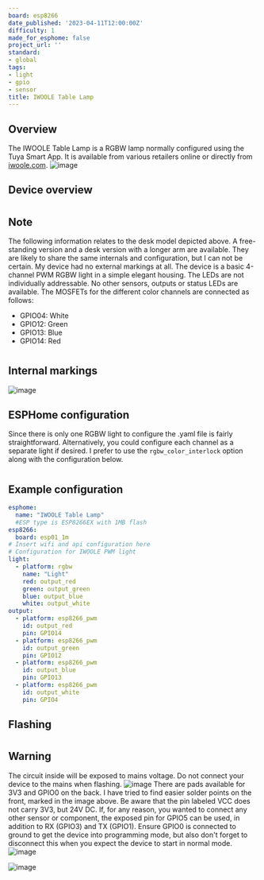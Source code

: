 ```yaml
---
board: esp8266
date_published: '2023-04-11T12:00:00Z'
difficulty: 1
made_for_esphome: false
project_url: ''
standard:
- global
tags:
- light
- gpio
- sensor
title: IWOOLE Table Lamp
---
```


## Overview

The IWOOLE Table Lamp is a RGBW lamp normally configured using the Tuya
Smart App. It is available from various retailers online or directly
from
[iwoole.com](https://www.iwoole.com/product/category/wifi-smart-table-lamp/).
![image](/iwoole_rgbw_table_lamp.png)

## Device overview

#

## Note

The following information relates to the desk model depicted above. A
free-standing version and a desk version with a longer arm are
available. They are likely to share the same internals and
configuration, but I can not be certain.
My device had no external markings at all.
The device is a basic 4-channel PWM RGBW light in a simple elegant
housing. The LEDs are not individually addressable. No other sensors,
outputs or status LEDs are available.
The MOSFETs for the different color channels are connected as follows:
- GPIO04: White
- GPIO12: Green
- GPIO13: Blue
- GPIO14: Red
#

## Internal markings

![image](/iwoole_rgbw_table_lamp_internal_2.jpg)

## ESPHome configuration

Since there is only one RGBW light to configure the .yaml file is fairly
straightforward. Alternatively, you could configure each channel as a
separate light if desired. I prefer to use the `rgbw_color_interlock`
option along with the configuration below.
#

## Example configuration

``` yaml
esphome:
  name: "IWOOLE Table Lamp"
  #ESP type is ESP8266EX with 1MB flash
esp8266:
  board: esp01_1m
# Insert wifi and api configuration here
# Configuration for IWOOLE PWM light
light:
  - platform: rgbw
    name: "Light"
    red: output_red
    green: output_green
    blue: output_blue
    white: output_white
output:
  - platform: esp8266_pwm
    id: output_red
    pin: GPIO14
  - platform: esp8266_pwm
    id: output_green
    pin: GPIO12
  - platform: esp8266_pwm
    id: output_blue
    pin: GPIO13
  - platform: esp8266_pwm
    id: output_white
    pin: GPIO4
```

## Flashing

#

## Warning

The circuit inside will be exposed to mains voltage. Do not connect your
device to the mains when flashing.
![image](/iwoole_rgbw_table_lamp_connections_top.jpg)
There are pads available for 3V3 and GPIO0 on the back. I have tried to
find easier solder points on the front, marked in the image above. Be
aware that the pin labeled VCC does not carry 3V3, but 24V DC. If, for
any reason, you wanted to connect any other sensor or component, the
exposed pin for GPIO5 can be used, in addition to RX (GPIO3) and TX
(GPIO1).
Ensure GPIO0 is connected to ground to get the device into programming mode,
but also don\'t forget to disconnect this when you expect the device to start in normal mode.
![image](/iwoole_rgbw_table_lamp_connections_bottom.jpg)

![image](/iwoole_rgbw_table_lamp_wires_bottom.jpg)